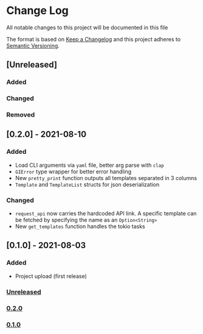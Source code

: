 # Change Log
All notable changes to this project will be documented in this file

The format is based on [Keep a Changelog](http://keepachangelog.com/)
and this project adheres to [Semantic Versioning](http://semver.org/).

## [Unreleased]
### Added
### Changed
### Removed

## [0.2.0] - 2021-08-10
### Added
- Load CLI arguments via `yaml` file, better arg parse with `clap`
- `GIError` type wrapper for better error handling
- New `pretty_print` function outputs all templates separated in 3 columns
- `Template` and `TemplateList` structs for json deserialization

### Changed
- `request_api` now carries the hardcoded API link. A specific template can be fetched by specifying the name as an `Option<String>`
- New `get_templates` function handles the tokio tasks

## [0.1.0] - 2021-08-03
### Added
- Project upload (first release)

### [Unreleased](https://github.com/appositum/gitignore/compare/0.2.0...dev)
### [0.2.0](https://github.com/appositum/gitignore/releases/tag/0.2.0)
### [0.1.0](https://github.com/appositum/gitignore/releases/tag/0.1.0)
